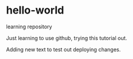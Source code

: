# hello-world
learning repository

Just learning to use github, trying this tutorial out.


Adding new text to test out deploying changes.
